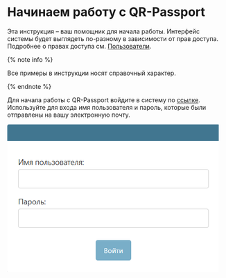 # Начинаем работу с QR-Passport
Эта инструкция – ваш помощник для начала работы. Интерфейс системы будет выглядеть по-разному в зависимости от прав доступа. Подробнее о правах доступа см. [Пользователи](company/users.md#anchor).

{% note info %}

Все примеры в инструкции носят справочный характер. 

{% endnote %}

Для начала работы с QR-Passport войдите в систему по [ссылке](https://qrpassport.app/admin). Используйте для входа имя пользователя и пароль, которые были отправлены на вашу электронную почту.

![Регистрация](./_images/login.png)

